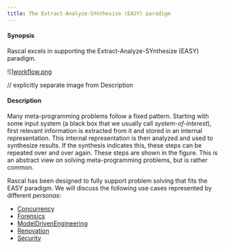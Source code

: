 ```yaml
---
title: The Extract-Analyze-SYnthesize (EASY) paradigm
---
```


#### Synopsis

Rascal excels in supporting the Extract-Analyze-SYnthesize (EASY) paradigm.

![][workflow.png](/assets/WhyRascal/EASY/easy-workflow.png)

// explicitly separate image from Description 

#### Description

Many meta-programming problems follow a fixed pattern. 
Starting with some input system (a black box that we usually call _system-of-interest_), 
first relevant information is extracted from it and stored in an internal representation. 
This internal representation is then analyzed and used to synthesize results.
 If the synthesis indicates this, these steps can be repeated over and over again. These steps are shown in the figure.
This is an abstract view on solving meta-programming problems, but is rather common.

Rascal has been designed to fully support problem solving that fits the EASY paradigm.
We will discuss the following use cases represented by different _personas_:

* [Concurrency](../../WhyRascal/EASY/Concurrency/index.md)
* [Forensics](../../WhyRascal/EASY/Forensics/index.md)
* [ModelDrivenEngineering](../../WhyRascal/EASY/ModelDrivenEngineering/index.md)
* [Renovation](../../WhyRascal/EASY/Renovation/index.md)
* [Security](../../WhyRascal/EASY/Security/index.md)


